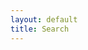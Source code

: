```yaml
---
layout: default
title: Search
---
```


<div id="search-results"></div>
<script>
    window.store = {
    {% for page in site.pages %}
    {% if page.title.size > 0 and page.content.size > 0 and page.layout == "default" %}
    "{{ page.url | slugify }}": {
        "url": "{{ page.url }}",
        "title": "{{ page.title | xml_escape }}",
        "content": {{ page.content | strip_html | jsonify }}
    },
    {% endif %}
    {% endfor %}
    };
</script>

